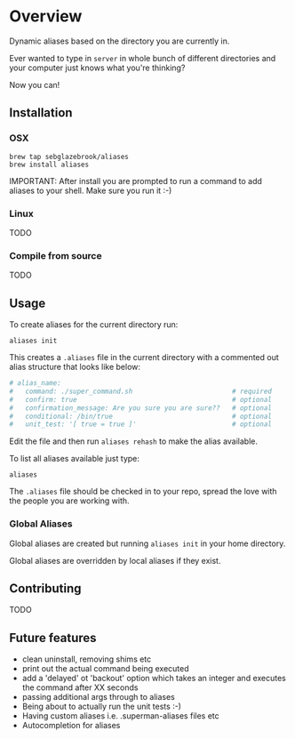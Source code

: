# Overview

Dynamic aliases based on the directory you are currently in.

Ever wanted to type in `server` in whole bunch of different directories and your computer just knows what you're thinking?

Now you can!

## Installation

### OSX

```
brew tap sebglazebrook/aliases
brew install aliases
```

IMPORTANT: After install you are prompted to run a command to add aliases to your shell.
Make sure you run it :-)

### Linux

TODO

### Compile from source

TODO

## Usage

To create aliases for the current directory run:

```
aliases init
```

This creates a `.aliases` file in the current directory with a commented out alias structure that looks like below:

```yaml
# alias_name:
#   command: ./super_command.sh                         # required
#   confirm: true                                       # optional
#   confirmation_message: Are you sure you are sure??   # optional
#   conditional: /bin/true                              # optional
#   unit_test: '[ true = true ]'                        # optional
```

Edit the file and then run `aliases rehash` to make the alias available.

To list all aliases available just type:

```
aliases
```

The `.aliases` file should be checked in to your repo, spread the love with the people you are working with.

### Global Aliases

Global aliases are created but running `aliases init` in your home directory.

Global aliases are overridden by local aliases if they exist.

## Contributing

TODO

## Future features

- clean uninstall, removing shims etc
- print out the actual command being executed
- add a 'delayed' ot 'backout' option which takes an integer and executes the command after XX seconds
- passing additional args through to aliases
- Being about to actually run the unit tests :-)
- Having custom aliases i.e. .superman-aliases files etc
- Autocompletion for aliases
